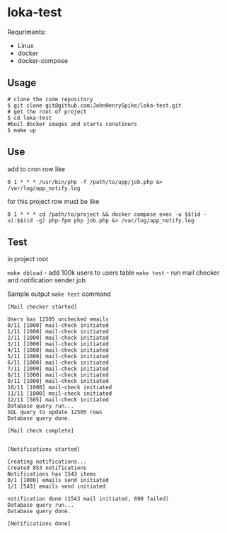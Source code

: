 loka-test
=================

Requriments: 
 - Linux
 - docker
 - docker-compose

Usage
--------------

```Shell
# clone the code repository
$ git clone git@github.com:JohnHenrySpike/loka-test.git
# get the root of project
$ cd loka-test
#buil docker images and starts conatiners
$ make up        
```

Use
-----------
add to cron row like

`0 1 * * * /usr/bin/php -f /path/to/app/job.php &> /var/log/app_notify.log`

for this project row must be like

`0 1 * * * cd /path/to/project && docker compose exec -u $$(id -u):$$(id -g) php-fpm php job.php &> /var/log/app_notify.log`


Test
------------
in project root

`make dbload` - add 100k users to users table
`make test` - run mail checker and notification sender job 

Sample output `make test` command
```shell
[Mail checker started]

Users has 12505 unchecked emails
0/11 [1000] mail-check initiated
1/11 [1000] mail-check initiated
2/11 [1000] mail-check initiated
3/11 [1000] mail-check initiated
4/11 [1000] mail-check initiated
5/11 [1000] mail-check initiated
6/11 [1000] mail-check initiated
7/11 [1000] mail-check initiated
8/11 [1000] mail-check initiated
9/11 [1000] mail-check initiated
10/11 [1000] mail-check initiated
11/11 [1000] mail-check initiated
12/11 [505] mail-check initiated
Database query run...
SQL query to update 12505 rows
Database query done. 

[Mail check complete]


[Notifications started]

Creating notifications...
Created 853 notifications 
Notifications has 1543 items
0/1 [1000] emails send initiated
1/1 [543] emails send initiated

notification done (1543 mail initiated, 690 failed) 
Database query run...
Database query done. 

[Notifications done]

```